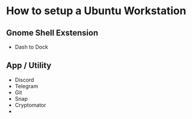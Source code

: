 # How to setup a Ubuntu Workstation

## Gnome Shell Exstension

+ Dash to Dock


## App / Utility

+ Discord
+ Telegram
+ Git
+ Snap
+ Cryptomator
+ 